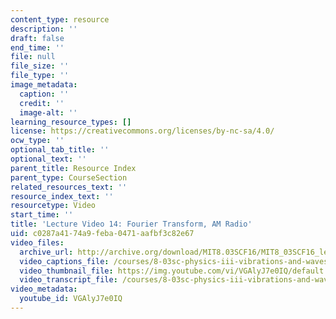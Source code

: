 ```yaml
---
content_type: resource
description: ''
draft: false
end_time: ''
file: null
file_size: ''
file_type: ''
image_metadata:
  caption: ''
  credit: ''
  image-alt: ''
learning_resource_types: []
license: https://creativecommons.org/licenses/by-nc-sa/4.0/
ocw_type: ''
optional_tab_title: ''
optional_text: ''
parent_title: Resource Index
parent_type: CourseSection
related_resources_text: ''
resource_index_text: ''
resourcetype: Video
start_time: ''
title: 'Lecture Video 14: Fourier Transform, AM Radio'
uid: c0287a41-74a9-feba-0471-aafbf3c82e67
video_files:
  archive_url: http://archive.org/download/MIT8.03SCF16/MIT8_03SCF16_lec14_300k.mp4
  video_captions_file: /courses/8-03sc-physics-iii-vibrations-and-waves-fall-2016/864c4ec724975868b47312f3a44d7941_VGAlyJ7e0IQ.vtt
  video_thumbnail_file: https://img.youtube.com/vi/VGAlyJ7e0IQ/default.jpg
  video_transcript_file: /courses/8-03sc-physics-iii-vibrations-and-waves-fall-2016/737302431414d911487ba6f94ea882c5_VGAlyJ7e0IQ.pdf
video_metadata:
  youtube_id: VGAlyJ7e0IQ
---
```

